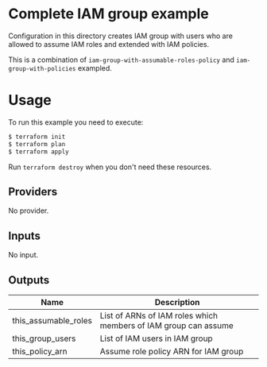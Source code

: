# Complete IAM group example

Configuration in this directory creates IAM group with users who are allowed to assume IAM roles and extended with IAM policies.

This is a combination of `iam-group-with-assumable-roles-policy` and `iam-group-with-policies` exampled.

# Usage

To run this example you need to execute:

```bash
$ terraform init
$ terraform plan
$ terraform apply
```

Run `terraform destroy` when you don't need these resources.

<!-- BEGINNING OF PRE-COMMIT-TERRAFORM DOCS HOOK -->
## Providers

No provider.

## Inputs

No input.

## Outputs

| Name | Description |
|------|-------------|
| this\_assumable\_roles | List of ARNs of IAM roles which members of IAM group can assume |
| this\_group\_users | List of IAM users in IAM group |
| this\_policy\_arn | Assume role policy ARN for IAM group |

<!-- END OF PRE-COMMIT-TERRAFORM DOCS HOOK -->
